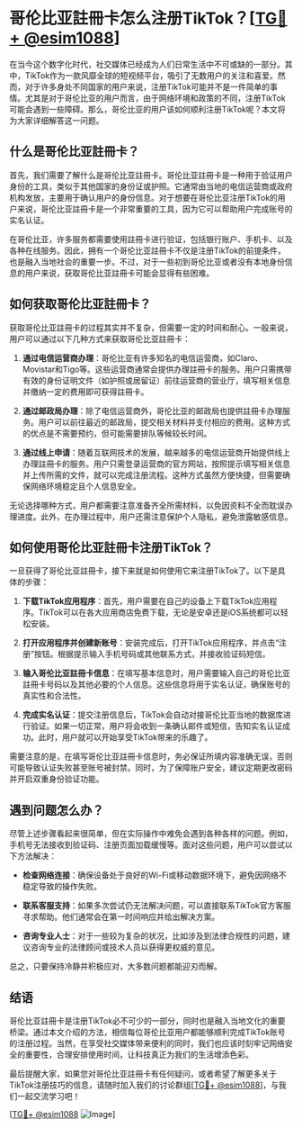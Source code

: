 # 哥伦比亚註冊卡怎么注册TikTok？[[TG💪+ @esim1088](https://t.me/s/esim1088)]

在当今这个数字化时代，社交媒体已经成为人们日常生活中不可或缺的一部分。其中，TikTok作为一款风靡全球的短视频平台，吸引了无数用户的关注和喜爱。然而，对于许多身处不同国家的用户来说，注册TikTok可能并不是一件简单的事情。尤其是对于哥伦比亚的用户而言，由于网络环境和政策的不同，注册TikTok可能会遇到一些障碍。那么，哥伦比亚的用户该如何顺利注册TikTok呢？本文将为大家详细解答这一问题。

## 什么是哥伦比亚註冊卡？

首先，我们需要了解什么是哥伦比亚註冊卡。哥伦比亚註冊卡是一种用于验证用户身份的工具，类似于其他国家的身份证或护照。它通常由当地的电信运营商或政府机构发放，主要用于确认用户的身份信息。对于想要在哥伦比亚注册TikTok的用户来说，哥伦比亚註冊卡是一个非常重要的工具，因为它可以帮助用户完成账号的实名认证。

在哥伦比亚，许多服务都需要使用註冊卡进行验证，包括银行账户、手机卡、以及各种在线服务。因此，拥有一个哥伦比亚註冊卡不仅是注册TikTok的前提条件，也是融入当地社会的重要一步。不过，对于一些初到哥伦比亚或者没有本地身份信息的用户来说，获取哥伦比亚註冊卡可能会显得有些困难。

## 如何获取哥伦比亚註冊卡？

获取哥伦比亚註冊卡的过程其实并不复杂，但需要一定的时间和耐心。一般来说，用户可以通过以下几种方式来获取哥伦比亚註冊卡：

1. **通过电信运营商办理**：哥伦比亚有许多知名的电信运营商，如Claro、Movistar和Tigo等。这些运营商通常会提供办理註冊卡的服务。用户只需携带有效的身份证明文件（如护照或居留证）前往运营商的营业厅，填写相关信息并缴纳一定的费用即可获得註冊卡。

2. **通过邮政局办理**：除了电信运营商外，哥伦比亚的邮政局也提供註冊卡办理服务。用户可以前往最近的邮政局，提交相关材料并支付相应的费用。这种方式的优点是不需要预约，但可能需要排队等候较长时间。

3. **通过线上申请**：随着互联网技术的发展，越来越多的电信运营商开始提供线上办理註冊卡的服务。用户只需登录运营商的官方网站，按照提示填写相关信息并上传所需的文件，就可以完成注册流程。这种方式虽然方便快捷，但需要确保网络环境稳定且个人信息安全。

无论选择哪种方式，用户都需要注意准备齐全所需材料，以免因资料不全而耽误办理进度。此外，在办理过程中，用户还需注意保护个人隐私，避免泄露敏感信息。

## 如何使用哥伦比亚註冊卡注册TikTok？

一旦获得了哥伦比亚註冊卡，接下来就是如何使用它来注册TikTok了。以下是具体的步骤：

1. **下载TikTok应用程序**：首先，用户需要在自己的设备上下载TikTok应用程序。TikTok可以在各大应用商店免费下载，无论是安卓还是iOS系统都可以轻松安装。

2. **打开应用程序并创建新账号**：安装完成后，打开TikTok应用程序，并点击“注册”按钮。根据提示输入手机号码或其他联系方式，并接收验证码短信。

3. **输入哥伦比亚註冊卡信息**：在填写基本信息时，用户需要输入自己的哥伦比亚註冊卡号码以及其他必要的个人信息。这些信息将用于实名认证，确保账号的真实性和合法性。

4. **完成实名认证**：提交注册信息后，TikTok会自动对接哥伦比亚当地的数据库进行验证。如果一切正常，用户将会收到一条确认邮件或短信，告知实名认证成功。此时，用户就可以开始享受TikTok带来的乐趣了。

需要注意的是，在填写哥伦比亚註冊卡信息时，务必保证所填内容准确无误，否则可能导致认证失败甚至账号被封禁。同时，为了保障账户安全，建议定期更改密码并开启双重身份验证功能。

## 遇到问题怎么办？

尽管上述步骤看起来很简单，但在实际操作中难免会遇到各种各样的问题。例如，手机号无法接收到验证码、注册页面加载缓慢等。面对这些问题，用户可以尝试以下方法解决：

- **检查网络连接**：确保设备处于良好的Wi-Fi或移动数据环境下，避免因网络不稳定导致的操作失败。
  
- **联系客服支持**：如果多次尝试仍无法解决问题，可以直接联系TikTok官方客服寻求帮助。他们通常会在第一时间响应并给出解决方案。

- **咨询专业人士**：对于一些较为复杂的状况，比如涉及到法律合规性的问题，建议咨询专业的法律顾问或技术人员以获得更权威的意见。

总之，只要保持冷静并积极应对，大多数问题都能迎刃而解。

## 结语

哥伦比亚註冊卡是注册TikTok必不可少的一部分，同时也是融入当地文化的重要桥梁。通过本文介绍的方法，相信每位哥伦比亚用户都能够顺利完成TikTok账号的注册过程。当然，在享受社交媒体带来便利的同时，我们也应该时刻牢记网络安全的重要性，合理安排使用时间，让科技真正为我们的生活增添色彩。

最后提醒大家，如果您对哥伦比亚註冊卡有任何疑问，或者希望了解更多关于TikTok注册技巧的信息，请随时加入我们的讨论群组[[TG💪+ @esim1088](https://t.me/s/esim1088)]，与我们一起交流学习吧！

[[TG💪+ @esim1088](https://t.me/s/esim1088) ![Image](https://i.postimg.cc/4NQfJmqS/Snipaste-2025-05-13-00-14-12.png)]